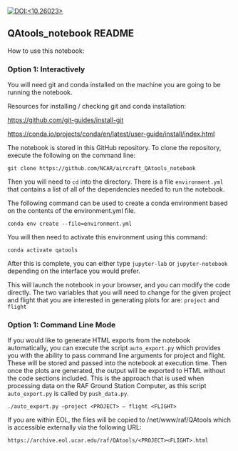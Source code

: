 [![DOI:<10.26023>](http://img.shields.io/badge/DOI-10.26023-green.svg)](https://doi.org/10.26023/a0e3-4n78)


## QAtools_notebook README

How to use this notebook:

### Option 1: Interactively

You will need git and conda installed on the machine you are going to be running the notebook. 

Resources for installing / checking git and conda installation:

https://github.com/git-guides/install-git

https://conda.io/projects/conda/en/latest/user-guide/install/index.html 

The notebook is stored in this GitHub repository. To clone the repository, execute the following on the command line:

`git clone https://github.com/NCAR/aircraft_QAtools_notebook`

Then you will need to `cd` into the directory. There is a file `environment.yml` that contains a list of all of the dependencies needed to run the notebook. 

The following command can be used to create a conda environment based on the contents of the environment.yml file. 

`conda env create --file=environment.yml`

You will then need to activate this environment using this command:

`conda activate qatools`

After this is complete, you can either type `jupyter-lab` or `jupyter-notebook` depending on the interface you would prefer.

This will launch the notebook in your browser, and you can modify the code directly. The two variables that you will need to change for the given project and flight that you are interested in generating plots for are: `project` and `flight`

### Option 1: Command Line Mode

If you would like to generate HTML exports from the notebook automatically, you can execute the script `auto_export.py` which provides you with the ability to pass command line arguments for project and flight. These will be stored and passed into the notebook at execution time. Then once the plots are generated, the output will be exported to HTML without the code sections included. This is the approach that is used when processing data on the RAF Ground Station Computer, as this script `auto_export.py` is called by `push_data.py`. 

`./auto_export.py –project <PROJECT> – flight <FLIGHT>`

If you are within EOL, the files will be copied to /net/www/raf/QAtools which is accessible externally via the following URL:

`https://archive.eol.ucar.edu/raf/QAtools/<PROJECT><FLIGHT>.html`

